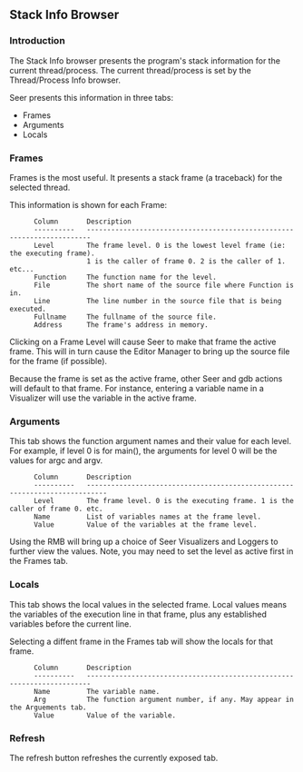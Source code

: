 ## Stack Info Browser

### Introduction
The Stack Info browser presents the program's stack information for the current thread/process. The current thread/process is set by the Thread/Process Info browser.

Seer presents this information in three tabs:

* Frames
* Arguments
* Locals

### Frames
Frames is the most useful. It presents a stack frame (a traceback) for the selected thread.  

This information is shown for each Frame:
```
      Column       Description
      ----------   -----------------------------------------------------------------------
      Level        The frame level. 0 is the lowest level frame (ie: the executing frame).
                   1 is the caller of frame 0. 2 is the caller of 1. etc...
      Function     The function name for the level.
      File         The short name of the source file where Function is in.
      Line         The line number in the source file that is being executed.
      Fullname     The fullname of the source file.
      Address      The frame's address in memory.
```
Clicking on a Frame Level will cause Seer to make that frame the active frame. This will in turn cause the Editor Manager to bring up the source file for the frame (if possible).

Because the frame is set as the active frame, other Seer and gdb actions will default to that frame. For instance, entering a variable name in a Visualizer will use the variable in the active frame.

### Arguments
This tab shows the function argument names and their value for each level. For example, if level 0 is for main(), the arguments for level 0 will be the values for argc and argv.
```
      Column       Description
      ----------   ---------------------------------------------------------------------------
      Level        The frame level. 0 is the executing frame. 1 is the caller of frame 0. etc.
      Name         List of variables names at the frame level.
      Value        Value of the variables at the frame level.
```
Using the RMB will bring up a choice of Seer Visualizers and Loggers to further view the values. Note, you may need to set the level as active first in the Frames tab.

### Locals
This tab shows the local values in the selected frame. Local values means the variables of the execution line in that frame, plus any established variables before the current line.

Selecting a diffent frame in the Frames tab will show the locals for that frame.

```
      Column       Description
      ----------   -----------------------------------------------------------------------
      Name         The variable name.
      Arg          The function argument number, if any. May appear in the Arguements tab.
      Value        Value of the variable.
```
### Refresh
The refresh button refreshes the currently exposed tab.

